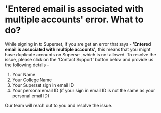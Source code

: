 # 'Entered email is associated with multiple accounts' error. What to do?

While signing in to Superset, if you are get an error that says - **'Entered email is associated with multiple accounts',** this means that you might have duplicate accounts on Superset, which is not allowed. To resolve the issue, please click on the 'Contact Support' button below and provide us the following details -&#x20;

1. Your Name
2. Your College Name
3. Your Superset sign in email ID
4. Your personal email ID (if your sign in email ID is not the same as your personal email ID)

Our team will reach out to you and resolve the issue.
